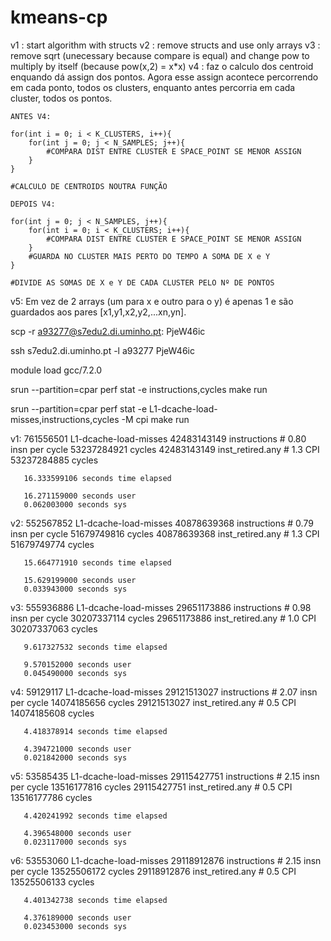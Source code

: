 # kmeans-cp
 
v1 : start algorithm with structs
v2 : remove structs and use only arrays
v3 : remove sqrt (unecessary because compare is equal) and change pow to multiply by itself (because pow(x,2) = x*x)
v4 : faz o calculo dos centroid enquando dá assign dos pontos. Agora esse assign acontece percorrendo em cada ponto, todos os clusters, enquanto antes percorria em cada cluster, todos os pontos.


    ANTES V4:

    for(int i = 0; i < K_CLUSTERS, i++){
        for(int j = 0; j < N_SAMPLES; j++){
            #COMPARA DIST ENTRE CLUSTER E SPACE_POINT SE MENOR ASSIGN
        }
    }

    #CALCULO DE CENTROIDS NOUTRA FUNÇÃO

    DEPOIS V4:

    for(int j = 0; j < N_SAMPLES, j++){
        for(int i = 0; i < K_CLUSTERS; i++){
            #COMPARA DIST ENTRE CLUSTER E SPACE_POINT SE MENOR ASSIGN
        }
        #GUARDA NO CLUSTER MAIS PERTO DO TEMPO A SOMA DE X e Y
    }

    #DIVIDE AS SOMAS DE X e Y DE CADA CLUSTER PELO Nº DE PONTOS

v5: Em vez de 2 arrays (um para x e outro para o y) é apenas 1 e são guardados aos pares [x1,y1,x2,y2,...xn,yn].


scp -r <source> a93277@s7edu2.di.uminho.pt:
PjeW46ic

ssh s7edu2.di.uminho.pt -l a93277
PjeW46ic

module load gcc/7.2.0

srun --partition=cpar perf stat -e instructions,cycles make run

srun --partition=cpar perf stat -e L1-dcache-load-misses,instructions,cycles  -M cpi  make run


v1:
       761556501      L1-dcache-load-misses
       42483143149      instructions              #    0.80  insn per cycle
       53237284921      cycles
       42483143149      inst_retired.any          #      1.3 CPI
       53237284885      cycles

       16.333599106 seconds time elapsed

       16.271159000 seconds user
       0.062003000 seconds sys

v2:
       552567852      L1-dcache-load-misses
       40878639368      instructions              #    0.79  insn per cycle
       51679749816      cycles
       40878639368      inst_retired.any          #      1.3 CPI
       51679749774      cycles

       15.664771910 seconds time elapsed

       15.629199000 seconds user
       0.033943000 seconds sys

v3:
       555936886      L1-dcache-load-misses
       29651173886      instructions              #    0.98  insn per cycle
       30207337114      cycles
       29651173886      inst_retired.any          #      1.0 CPI
       30207337063      cycles

       9.617327532 seconds time elapsed

       9.570152000 seconds user
       0.045490000 seconds sys

v4:
       59129117      L1-dcache-load-misses
       29121513027      instructions              #    2.07  insn per cycle
       14074185656      cycles
       29121513027      inst_retired.any          #      0.5 CPI
       14074185608      cycles

       4.418378914 seconds time elapsed

       4.394721000 seconds user
       0.021842000 seconds sys

v5:
       53585435      L1-dcache-load-misses
       29115427751      instructions              #    2.15  insn per cycle
       13516177816      cycles
       29115427751      inst_retired.any          #      0.5 CPI
       13516177786      cycles

       4.420241992 seconds time elapsed

       4.396548000 seconds user
       0.023117000 seconds sys
    
v6:
       53553060      L1-dcache-load-misses
       29118912876      instructions              #    2.15  insn per cycle
       13525506172      cycles
       29118912876      inst_retired.any          #      0.5 CPI
       13525506133      cycles

       4.401342738 seconds time elapsed

       4.376189000 seconds user
       0.023453000 seconds sys




